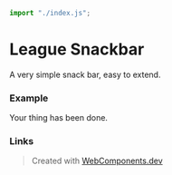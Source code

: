 ```js script
import "./index.js";
```

# League Snackbar

A very simple snack bar, easy to extend.

### Example

<league-snackbar action="Undo" static>Your thing has been done.</league-snackbar> 

### Links

> Created with [WebComponents.dev](https://webcomponents.dev)

